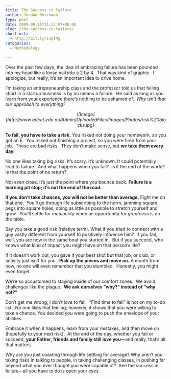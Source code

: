 ```yaml
---
title: The Success in Failure
author: Jordan Shirkman
type: post
date: 2009-09-15T11:22:07+00:00
slug: /the-success-in-failure/
short-url:
  - http://bit.ly/i4pfMg
categories:
  - Methodology

---
```

Over the past few days, the idea of embracing failure has been pounded into my head like a loose nail into a 2 by 4.  That was kind of graphic.  I apologize, but really, it’s an important idea to drive home.

I’m taking an entrepreneurship class and the professor told us that falling short in a startup business is by no means a failure.  He said as long as you learn from your experience there’s nothing to be ashamed of.  _Why isn’t that our approach to everything?_

<p style="text-align:center;">
  <em>![Image](http://www.adcet.edu.au/Admin/UploadedFiles/Images/Photos/risk%20blocks.jpg)<br /> </em>
</p>

**To fail, you have to take a risk.** You risked not doing your homework, so you got an F.  You risked not finishing a project, so you were fired from your job.  Those are bad risks.  They don’t make sense, but **we take them every day.**

No one likes taking big risks. It’s scary. It’s unknown. It could potentially lead to failure.  And what happens when you fail?  Is it the end of the world? Is that the point of no return?

Not even close. It’s just the point where you bounce back. **Failure is a learning pit stop; it’s not the end of the road.**

**If you don’t take chances, you will not be better than average.** Fight me on that one.  You’ll go through life subscribing to the norm, jamming square pegs into square holes, doing as little as possible to stretch yourself and grow.  You’ll settle for _mediocrity_ when an opportunity for _greatness_ is on the table.

Say you take a good risk (relative term). What if you tried to connect with a guy vastly different from yourself to positively influence him?  If you fail, well, you are now in the same boat you started in.  But if you succeed, who knows what kind of impact you might have on that person’s life?

If it doesn’t work out, you gave it your best shot but that job, or club, or activity just isn’t for you.  **Pick up the pieces and move on.** A month from now, no one will even remember that you stumbled.  Honestly, you might even forget.

We’re so accustomed to staying inside of our comfort zones.  We avoid challenges like the plague.  **We ask ourselves “why?” instead of “why not?”**

Don’t get me wrong, I don’t love to fail.  “Find time to fail” is not on my to-do list.  No one likes that feeling; however, it shows that you were willing to take a chance. You decided you were going to push the envelope of your abilities.

Embrace it when it happens, learn from your mistakes, and then move on (hopefully to your next risk).  At the end of the day, whether you fail or succeed, **your Father, friends and family still love you**—and really, that’s all that matters.

Why are you just coasting through life settling for average? Why aren’t you taking risks in talking to people, in taking challenging classes, in pushing far beyond what you ever thought you were capable of?  See the success in failure—all you have to do is open your eyes.